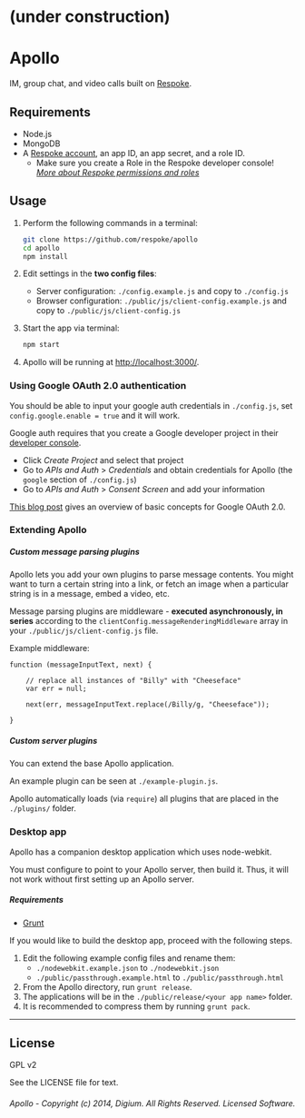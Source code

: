 # (under construction)

# Apollo

IM, group chat, and video calls built on [Respoke](https://respoke.io).

## Requirements

* Node.js
* MongoDB
* A [Respoke account](https://respoke.io), an app ID, an app secret, and a role ID.
    * Make sure you create a Role in the Respoke developer console! *[More about Respoke permissions and roles](https://docs.respoke.io/tutorials/roles-and-permissions.html)*

## Usage

1. Perform the following commands in a terminal:
    ```bash
    git clone https://github.com/respoke/apollo
    cd apollo
    npm install
    ```

1. Edit settings in the **two config files**:
    - Server configuration: `./config.example.js` and copy to `./config.js`
    - Browser configuration: `./public/js/client-config.example.js` and copy to `./public/js/client-config.js`

1. Start the app via terminal:
    ```bash
    npm start
    ```

1. Apollo will be running at [http://localhost:3000/](http://localhost:3000/).


### Using Google OAuth 2.0 authentication

You should be able to input your google auth credentials in `./config.js`, set `config.google.enable = true` and it will work.

Google auth requires that you create a Google developer project in their [developer console](https://console.developers.google.com).
* Click *Create Project* and select that project
* Go to *APIs and Auth* > *Credentials* and obtain credentials for Apollo (the `google` section of `./config.js`)
* Go to *APIs and Auth* > *Consent Screen* and add your information

[This blog post](http://scotch.io/tutorials/javascript/easy-node-authentication-google) gives an
overview of basic concepts for Google OAuth 2.0.

### Extending Apollo

##### Custom message parsing plugins

Apollo lets you add your own plugins to parse message contents. You might want to turn a certain
string into a link, or fetch an image when a particular string is in a message, embed a video, etc.

Message parsing plugins are middleware - **executed asynchronously, in series** according to the `clientConfig.messageRenderingMiddleware` array in your `./public/js/client-config.js` file.

Example middleware:

    function (messageInputText, next) {

        // replace all instances of "Billy" with "Cheeseface"
        var err = null;

        next(err, messageInputText.replace(/Billy/g, "Cheeseface"));

    }

##### Custom server plugins

You can extend the base Apollo application.

An example plugin can be seen at `./example-plugin.js`.

Apollo automatically loads (via `require`) all plugins that are placed in the `./plugins/` folder.

### Desktop app

Apollo has a companion desktop application which uses node-webkit.

You must configure to point to your Apollo server, then build it. Thus, it will not work without
first setting up an Apollo server.

##### Requirements

* [Grunt](http://gruntjs.com)

If you would like to build the desktop app, proceed with the following steps.

1. Edit the following example config files and rename them:
    * `./nodewebkit.example.json` to `./nodewebkit.json`
    * `./public/passthrough.example.html` to `./public/passthrough.html`
1. From the Apollo directory, run `grunt release`.
1. The applications will be in the `./public/release/<your app name>` folder.
1. It is recommended to compress them by running `grunt pack`.

---

## License

GPL v2

See the LICENSE file for text.

###### Apollo - Copyright (c) 2014, Digium. All Rights Reserved. Licensed Software.

